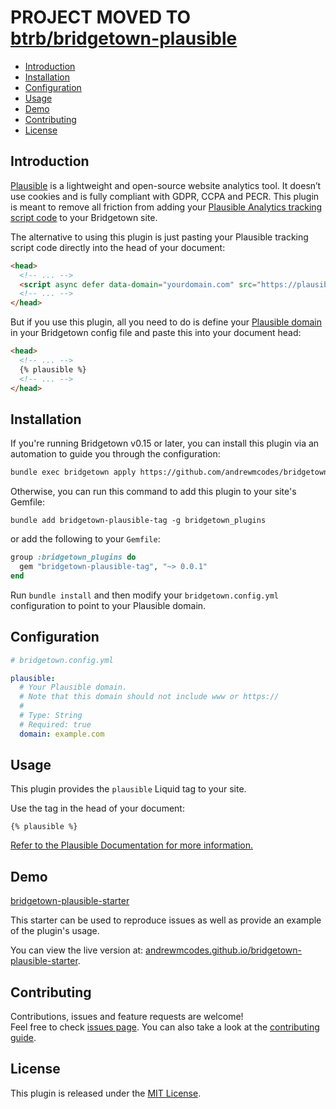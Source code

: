 # PROJECT MOVED TO [btrb/bridgetown-plausible](https://github.com/bt-rb/bridgetown-plausible)

- [Introduction](#introduction)
- [Installation](#installation)
- [Configuration](#configuration)
- [Usage](#usage)
- [Demo](#demo)
- [Contributing](#contributing)
- [License](#license)

## Introduction

[Plausible](https://plausible.io) is a lightweight and open-source website analytics tool. It doesn’t use cookies and is fully compliant with GDPR, CCPA and PECR. This plugin is meant to remove all friction from adding your [Plausible Analytics tracking script code](https://docs.plausible.io/plausible-script) to your Bridgetown site.

The alternative to using this plugin is just pasting your Plausible tracking script code directly into the head of your document:

```html
<head>
  <!-- ... -->
  <script async defer data-domain="yourdomain.com" src="https://plausible.io/js/plausible.js"></script>
  <!-- ... -->
</head>
```

But if you use this plugin, all you need to do is define your [Plausible domain](https://docs.plausible.io/add-website) in your Bridgetown config file and paste this into your document head:

```html
<head>
  <!-- ... -->
  {% plausible %}
  <!-- ... -->
</head>
```

## Installation

If you're running Bridgetown v0.15 or later, you can install this plugin via an automation to guide you through the configuration:

```bash
bundle exec bridgetown apply https://github.com/andrewmcodes/bridgetown-plausible-tag
```

Otherwise, you can run this command to add this plugin to your site's Gemfile:

```shell
bundle add bridgetown-plausible-tag -g bridgetown_plugins
```

or add the following to your `Gemfile`:

```ruby
group :bridgetown_plugins do
  gem "bridgetown-plausible-tag", "~> 0.0.1"
end
```

Run `bundle install` and then modify your `bridgetown.config.yml` configuration to point to your Plausible domain.

## Configuration

```yml
# bridgetown.config.yml

plausible:
  # Your Plausible domain.
  # Note that this domain should not include www or https://
  #
  # Type: String
  # Required: true
  domain: example.com
```

## Usage

This plugin provides the `plausible` Liquid tag to your site.

Use the tag in the head of your document:

```liquid
{% plausible %}
```

[Refer to the Plausible Documentation for more information.](https://docs.plausible.io/plausible-script)

## Demo

[bridgetown-plausible-starter](https://github.com/andrewmcodes/bridgetown-plausible-starter)

This starter can be used to reproduce issues as well as provide an example of the plugin's usage.

You can view the live version at: [andrewmcodes.github.io/bridgetown-plausible-starter](https://andrewmcodes.github.io/bridgetown-plausible-starter/).

## Contributing

Contributions, issues and feature requests are welcome!<br />Feel free to check [issues page](https://github.com/andrewmcodes/bridgetown-plausible-tag/issues). You can also take a look at the [contributing guide](https://github.com/andrewmcodes/bridgetown-plausible-tag/blob/main/CONTRIBUTING.md).


## License

This plugin is released under the [MIT License](LICENSE).
